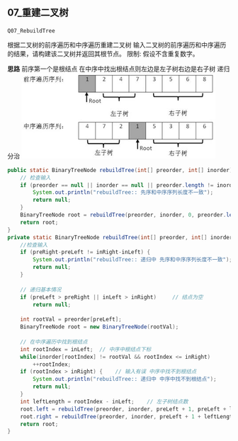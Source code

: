 ## 07_重建二叉树

`Q07_RebuildTree`

根据二叉树的前序遍历和中序遍历重建二叉树
输入二叉树的前序遍历和中序遍历的结果，请构建该二叉树并返回其根节点。
限制: 假设不含重复数字。

**思路**
前序第一个是根结点 在中序中找出根结点则左边是左子树右边是右子树
递归分治
![image-20230221172731732](assets/07_%E9%87%8D%E5%BB%BA%E4%BA%8C%E5%8F%89%E6%A0%91/image-20230221172731732.png)

```java
public static BinaryTreeNode rebuildTree(int[] preorder, int[] inorder) {
    // 检查输入
    if (preorder == null || inorder == null || preorder.length != inorder.length) {   // 长度=0不会有错
        System.out.println("rebuildTree:: 先序和中序序列长度不一致");
        return null;
    }
    BinaryTreeNode root = rebuildTree(preorder, inorder, 0, preorder.length-1, 0, inorder.length-1);
    return root;
}
private static BinaryTreeNode rebuildTree(int[] preorder, int[] inorder, int preLeft, int preRight, int inLeft, int inRight) {
    //检查输入
    if (preRight-preLeft != inRight-inLeft) {
        System.out.println("rebuildTree:: 递归中 先序和中序序列长度不一致");
        return null;
    }

    // 递归基本情况
    if (preLeft > preRight || inLeft > inRight)     // 结点为空
        return null;

    int rootVal = preorder[preLeft];
    BinaryTreeNode root = new BinaryTreeNode(rootVal);

    // 在中序遍历中找到根结点
    int rootIndex = inLeft;  // 中序中根结点下标
    while(inorder[rootIndex] != rootVal && rootIndex <= inRight)
        ++rootIndex;
    if (rootIndex > inRight) {    // 输入有误 中序中找不到根结点
        System.out.println("rebuildTree:: 递归中 中序中找不到根结点");
        return null;
    }
    int leftLength = rootIndex - inLeft;    // 左子树结点数
    root.left = rebuildTree(preorder, inorder, preLeft + 1, preLeft + leftLength, inLeft, rootIndex - 1);
    root.right = rebuildTree(preorder, inorder, preLeft + 1 + leftLength, preRight, rootIndex + 1, inRight);
    return root;
}
```

